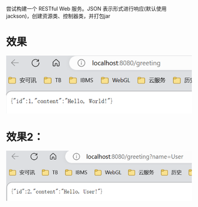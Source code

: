 尝试构建一个 RESTful Web 服务。JSON 表示形式进行响应(默认使用jackson)，创建资源类、控制器类，并打包jar

# 效果
![img.png](img.png)

# 效果2：
![img_1.png](img_1.png)